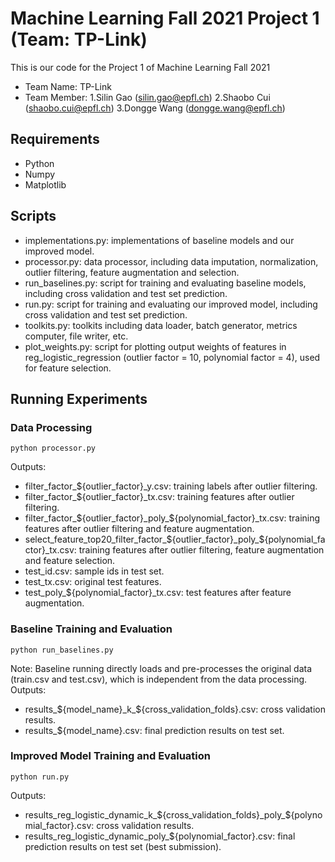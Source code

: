 # Machine Learning Fall 2021 Project 1 (Team: TP-Link)
This is our code for the Project 1 of Machine Learning Fall 2021
- Team Name: TP-Link
- Team Member:
1.Silin Gao (silin.gao@epfl.ch)
2.Shaobo Cui (shaobo.cui@epfl.ch)
3.Dongge Wang (dongge.wang@epfl.ch)

## Requirements
- Python
- Numpy
- Matplotlib

## Scripts
- implementations.py: implementations of baseline models and our improved model.
- processor.py: data processor, including data imputation, normalization, outlier filtering, feature augmentation and selection.
- run_baselines.py: script for training and evaluating baseline models, including cross validation and test set prediction.
- run.py: script for training and evaluating our improved model, including cross validation and test set prediction.
- toolkits.py: toolkits including data loader, batch generator, metrics computer, file writer, etc.
- plot_weights.py: script for plotting output weights of features in reg_logistic_regression (outlier factor = 10, polynomial factor = 4), used for feature selection.

## Running Experiments
### Data Processing
```
python processor.py
```
Outputs:
- filter_factor_${outlier_factor}_y.csv: training labels after outlier filtering.
- filter_factor_${outlier_factor}_tx.csv: training features after outlier filtering.
- filter_factor_${outlier_factor}_poly_${polynomial_factor}_tx.csv: training features after outlier filtering and feature augmentation.
- select_feature_top20_filter_factor_${outlier_factor}_poly_${polynomial_factor}_tx.csv: training features after outlier filtering, feature augmentation and feature selection.
- test_id.csv: sample ids in test set.
- test_tx.csv: original test features.
- test_poly_${polynomial_factor}_tx.csv: test features after feature augmentation.


### Baseline Training and Evaluation
```
python run_baselines.py
```
Note: Baseline running directly loads and pre-processes the original data (train.csv and test.csv), which is independent from the data processing.
Outputs:
- results_${model_name}_k_${cross_validation_folds}.csv: cross validation results.
- results_${model_name}.csv: final prediction results on test set.

### Improved Model Training and Evaluation
```
python run.py
```
Outputs:
- results_reg_logistic_dynamic_k_${cross_validation_folds}_poly_${polynomial_factor}.csv: cross validation results.
- results_reg_logistic_dynamic_poly_${polynomial_factor}.csv: final prediction results on test set (best submission).
